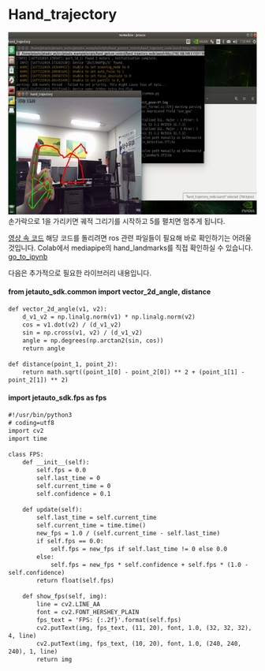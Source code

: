 # Hand_trajectory
<img src="Screenshot from 2023-06-19 20-08-21.png"  width="700" height="370">
손가락으로 1을 가리키면 궤적 그리기를 시작하고 5를 펼치면 멈추게 됩니다.


[영상 속 코드](ros_hand_trajectory.py)
해당 코드를 돌리려면 ros 관련 파일들이 필요해 바로 확인하기는 어려울 것입니다.
Colab에서 mediapipe의 hand_landmarks를 직접 확인하실 수 있습니다. 
[go_to_ipynb](Hand_Detection.ipynb)


다음은 추가적으로 필요한 라이브러리 내용입니다.

#### from jetauto_sdk.common import vector_2d_angle, distance 
```
def vector_2d_angle(v1, v2):
    d_v1_v2 = np.linalg.norm(v1) * np.linalg.norm(v2)
    cos = v1.dot(v2) / (d_v1_v2)
    sin = np.cross(v1, v2) / (d_v1_v2)
    angle = np.degrees(np.arctan2(sin, cos))
    return angle

def distance(point_1, point_2):
    return math.sqrt((point_1[0] - point_2[0]) ** 2 + (point_1[1] - point_2[1]) ** 2)
```

#### import jetauto_sdk.fps as fps
```
#!/usr/bin/python3
# coding=utf8
import cv2
import time

class FPS:
    def __init__(self):
        self.fps = 0.0
        self.last_time = 0
        self.current_time = 0
        self.confidence = 0.1

    def update(self):
        self.last_time = self.current_time
        self.current_time = time.time()
        new_fps = 1.0 / (self.current_time - self.last_time)
        if self.fps == 0.0:
            self.fps = new_fps if self.last_time != 0 else 0.0
        else:
            self.fps = new_fps * self.confidence + self.fps * (1.0 - self.confidence)
        return float(self.fps)

    def show_fps(self, img):
        line = cv2.LINE_AA
        font = cv2.FONT_HERSHEY_PLAIN
        fps_text = 'FPS: {:.2f}'.format(self.fps)
        cv2.putText(img, fps_text, (11, 20), font, 1.0, (32, 32, 32), 4, line)
        cv2.putText(img, fps_text, (10, 20), font, 1.0, (240, 240, 240), 1, line)
        return img
```



